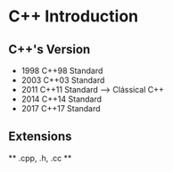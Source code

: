 # C++ Introduction

## C++'s Version

* 1998 C++98 Standard
* 2003 C++03 Standard
* 2011 C++11 Standard --> Clássical C++ 
* 2014 C++14 Standard
* 2017 C++17 Standard

## Extensions

** .cpp, .h, .cc **